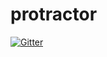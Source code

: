 # protractor

[![Gitter](https://badges.gitter.im/Join%20Chat.svg)](https://gitter.im/Hospira-MedNet/protractor?utm_source=badge&utm_medium=badge&utm_campaign=pr-badge&utm_content=badge)